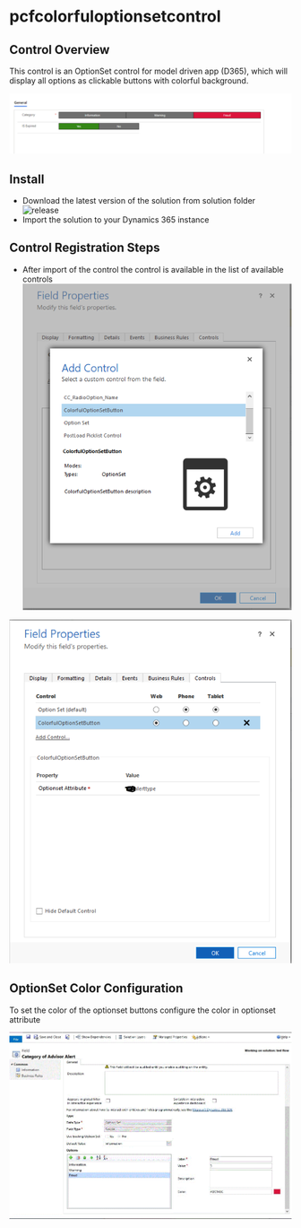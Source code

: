 # pcfcolorfuloptionsetcontrol

## Control Overview
This control is an OptionSet control for model driven app (D365), which will display all options as clickable buttons with colorful background.

![alternativetext](readmeimages/imgOptionSetButton.png)

## Install
 - Download the latest version of the solution from solution folder ![release](Solutions/PcfColorfulOptionsetButton_managed)
 - Import the solution to your Dynamics 365 instance

## Control Registration Steps 
 - After import of the control the control is available in the list of available controls
![alternativetext](readmeimages/imgOptionSetControlSelect.png)

![alternativetext](readmeimages/imgOptionsetcontrol.png)

## OptionSet Color Configuration
To set the color of the optionset buttons configure the color in optionset attribute

![alternativetext](readmeimages/imgoptionsetcolorconfiguration.png)

